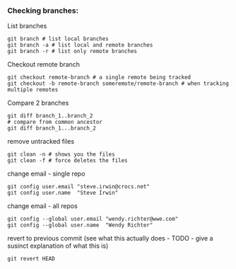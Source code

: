 ### Checking branches:

List branches
```shell
git branch # list local branches
git branch -a # list local and remote branches
git branch -r # list only remote branches
```

Checkout remote branch
```shell
git checkout remote-branch # a single remote being tracked
git checkout -b remote-branch someremote/remote-branch # when tracking multiple remotes
```

Compare 2 branches
```shell
git diff branch_1..branch_2
# compare from common ancestor
git diff branch_1...branch_2
```

remove untracked files
```
git clean -n # shows you the files
git clean -f # force deletes the files
```

change email - single repo
```shell
git config user.email "steve.irwin@crocs.net"
git config user.name  "Steve Irwin"
```

change email - all repos
```shell
git config --global user.email "wendy.richter@wwe.com"
git config --global user.name  "Wendy Richter"
```


revert to previous commit (see what this actually does - TODO - give a susinct explanation of what this is)
```shell
git revert HEAD
```


